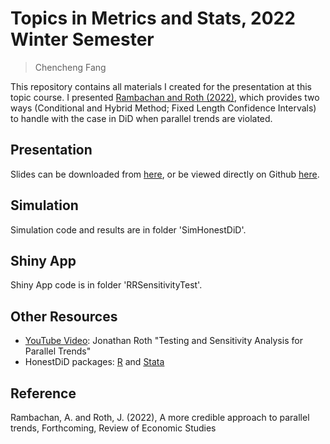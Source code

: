 # Topics in Metrics and Stats, 2022 Winter Semester

> Chencheng Fang

This repository contains all materials I created for the presentation at this topic course. I presented [Rambachan and Roth (2022)](https://raw.githubusercontent.com/ccfang2/TopicsMetricsStats2022WiSe/main/HonestParallelTrends_Main.pdf), which provides two ways (Conditional and Hybrid Method; Fixed Length Confidence Intervals) to handle with the case in DiD when parallel trends are violated.

## Presentation

Slides can be downloaded from [here](https://raw.githubusercontent.com/ccfang2/TopicsMetricsStats2022WiSe/main/final_presentation_WiSe.md), or be viewed directly on Github [here](https://github.com/ccfang2/TopicsMetricsStats2022WiSe/blob/main/final_presentation_WiSe.md).

## Simulation

Simulation code and results are in folder 'SimHonestDiD'.

## Shiny App

Shiny App code is in folder 'RRSensitivityTest'.

## Other Resources

 - [YouTube Video](https://www.youtube.com/watch?v=F8C1xaPoRvM): Jonathan Roth "Testing and Sensitivity Analysis for Parallel Trends"
 - HonestDiD packages: [R](https://github.com/asheshrambachan/HonestDiD) and [Stata](https://github.com/mcaceresb/stata-honestdid#honestdid)

## Reference

Rambachan, A. and Roth, J. (2022), A more credible approach to parallel trends, Forthcoming, Review of Economic Studies
